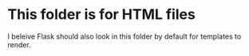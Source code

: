 # This folder is for HTML files
I beleive Flask should also look in this folder by default for templates to render.